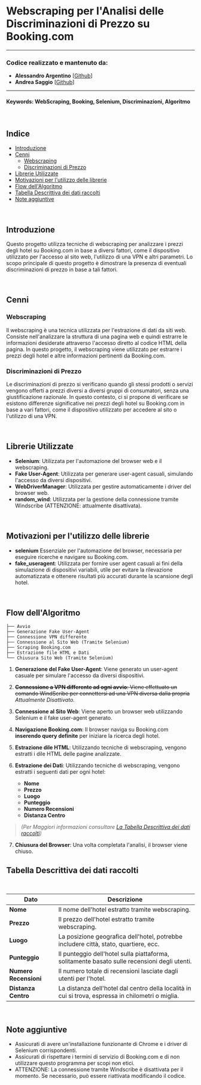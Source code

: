 # Webscraping per l'Analisi delle Discriminazioni di Prezzo su Booking.com

---

### **Codice realizzato e mantenuto da:**

- **Alessandro Argentino** [[Github](https://github.com/lemtiel93)]
- **Andrea Saggio** [[Github](https://github.com/Saghia)]

---

#### Keywords: WebScraping, Booking, Selenium, Discriminazioni, Algoritmo

<br>

## **Indice**

- [Introduzione](#introduzione)
- [Cenni](#cenni)
  - [Webscraping](#webscraping)
  - [Discriminazioni di Prezzo](#discriminazioni-di-prezzo)
- [Librerie Utilizzate](#librerie-utilizzate)
- [Motivazioni per l'utilizzo delle librerie](#motivazioni-per-lutilizzo-delle-librerie)
- [Flow dell'Algoritmo](#flow-dellalgoritmo)
- [Tabella Descrittiva dei dati raccolti](#tabella-descrittiva-dei-dati-raccolti)
- [Note aggiuntive](#note-aggiuntive)

<br>

## Introduzione

Questo progetto utilizza tecniche di webscraping per analizzare i prezzi degli hotel su Booking.com in base a diversi fattori, come il dispositivo utilizzato per l'accesso al sito web, l'utilizzo di una VPN e altri parametri. Lo scopo principale di questo progetto è dimostrare la presenza di eventuali discriminazioni di prezzo in base a tali fattori.

<br>

## Cenni

### Webscraping

Il webscraping è una tecnica utilizzata per l'estrazione di dati da siti web. Consiste nell'analizzare la struttura di una pagina web e quindi estrarre le informazioni desiderate attraverso l'accesso diretto al codice HTML della pagina. In questo progetto, il webscraping viene utilizzato per estrarre i prezzi degli hotel e altre informazioni pertinenti da Booking.com.

### Discriminazioni di Prezzo

Le discriminazioni di prezzo si verificano quando gli stessi prodotti o servizi vengono offerti a prezzi diversi a diversi gruppi di consumatori, senza una giustificazione razionale. In questo contesto, ci si propone di verificare se esistono differenze significative nei prezzi degli hotel su Booking.com in base a vari fattori, come il dispositivo utilizzato per accedere al sito o l'utilizzo di una VPN.

<br>

## Librerie Utilizzate

- **Selenium**: Utilizzata per l'automazione del browser web e il webscraping.
- **Fake User-Agent**: Utilizzata per generare user-agent casuali, simulando l'accesso da diversi dispositivi.
- **WebDriverManager**: Utilizzata per gestire automaticamente i driver del browser web.
- **random_wind**: Utilizzata per la gestione della connessione tramite Windscribe (ATTENZIONE: attualmente disattivata).

<br>

## Motivazioni per l'utilizzo delle librerie

- **selenium** Essenziale per l'automazione del browser, necessaria per eseguire ricerche e navigare su Booking.com.
- **fake_useragent**: Utilizzata per fornire user agent casuali ai fini della simulazione di dispositivi variabili, utile per evitare la rilevazione automatizzata e ottenere risultati più accurati durante la scansione degli hotel.

<br>

## Flow dell'Algoritmo

```
├── Avvio
├── Generazione Fake User-Agent
├── Connessione VPN differente
├── Connessione al Sito Web (Tramite Selenium)
├── Scraping Booking.com
├── Estrazione file HTML e Dati
└── Chiusura Sito Web (Tramite Selenium)
```

1. **Generazione del Fake User-Agent**: Viene generato un user-agent casuale per simulare l'accesso da diversi dispositivi.
2. ~~**Connessione a VPN differente ad ogni avvio**: Viene effettuato un comando WindScribe per connettersi ad una VPN diversa dalla propria~~ _Attualmente Disattivato._
3. **Connessione al Sito Web**: Viene aperto un browser web utilizzando Selenium e il fake user-agent generato.
4. **Navigazione Booking.com**: Il browser naviga su Booking.com **inserendo query definite** per iniziare la ricerca degli hotel.
5. **Estrazione dile HTML**: Utilizzando tecniche di webscraping, vengono estratti i dile HTML delle pagine analizzate.
6. **Estrazione dei Dati**: Utilizzando tecniche di webscraping, vengono estratti i seguenti dati per ogni hotel:

   - **Nome**
   - **Prezzo**
   - **Luogo**
   - **Punteggio**
   - **Numero Recensioni**
   - **Distanza Centro**

> _(Per Maggiori informazioni consultare [La Tabella Descrittiva dei dati raccolti](#tabella-descrittiva-dei-dati-raccolti))_

7. **Chiusura del Browser**: Una volta completata l'analisi, il browser viene chiuso.

## Tabella Descrittiva dei dati raccolti

<br>

| Dato                  | Descrizione                                                                                        |
| --------------------- | -------------------------------------------------------------------------------------------------- |
| **Nome**              | Il nome dell'hotel estratto tramite webscraping.                                                   |
| **Prezzo**            | Il prezzo dell'hotel estratto tramite webscraping.                                                 |
| **Luogo**             | La posizione geografica dell'hotel, potrebbe includere città, stato, quartiere, ecc.               |
| **Punteggio**         | Il punteggio dell'hotel sulla piattaforma, solitamente basato sulle recensioni degli utenti.       |
| **Numero Recensioni** | Il numero totale di recensioni lasciate dagli utenti per l'hotel.                                  |
| **Distanza Centro**   | La distanza dell'hotel dal centro della località in cui si trova, espressa in chilometri o miglia. |

<br>

## Note aggiuntive

- Assicurati di avere un'installazione funzionante di Chrome e i driver di Selenium corrispondenti.
- Assicurati di rispettare i termini di servizio di Booking.com e di non utilizzare questo programma per scopi non etici.
- ATTENZIONE: La connessione tramite Windscribe è disattivata per il momento. Se necessario, può essere riattivata modificando il codice.
